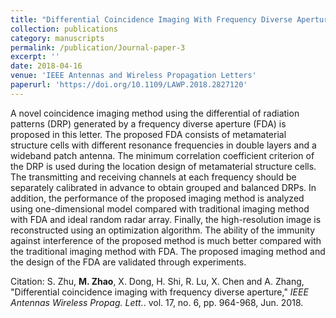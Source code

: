 ```yaml
---
title: "Differential Coincidence Imaging With Frequency Diverse Aperture"
collection: publications
category: manuscripts
permalink: /publication/Journal-paper-3
excerpt: ''
date: 2018-04-16
venue: 'IEEE Antennas and Wireless Propagation Letters'
paperurl: 'https://doi.org/10.1109/LAWP.2018.2827120'
---
```


A novel coincidence imaging method using the differential of radiation patterns (DRP) generated by a frequency diverse aperture (FDA) is proposed in this letter. The proposed FDA consists of metamaterial structure cells with different resonance frequencies in double layers and a wideband patch antenna. The minimum correlation coefficient criterion of the DRP is used during the location design of metamaterial structure cells. The transmitting and receiving channels at each frequency should be separately calibrated in advance to obtain grouped and balanced DRPs. In addition, the performance of the proposed imaging method is analyzed using one-dimensional model compared with traditional imaging method with FDA and ideal random radar array. Finally, the high-resolution image is reconstructed using an optimization algorithm. The ability of the immunity against interference of the proposed method is much better compared with the traditional imaging method with FDA. The proposed imaging method and the design of the FDA are validated through experiments.

Citation: S. Zhu, **M. Zhao**, X. Dong, H. Shi, R. Lu, X. Chen and A. Zhang, &quot;Differential coincidence imaging with frequency diverse aperture,&quot; <i>IEEE Antennas Wireless Propag. Lett.</i>. vol. 17, no. 6, pp. 964-968, Jun. 2018.
